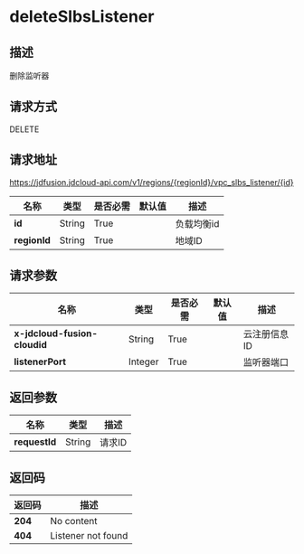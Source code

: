 # deleteSlbsListener


## 描述
删除监听器

## 请求方式
DELETE

## 请求地址
https://jdfusion.jdcloud-api.com/v1/regions/{regionId}/vpc_slbs_listener/{id}

|名称|类型|是否必需|默认值|描述|
|---|---|---|---|---|
|**id**|String|True| |负载均衡id|
|**regionId**|String|True| |地域ID|

## 请求参数
|名称|类型|是否必需|默认值|描述|
|---|---|---|---|---|
|**x-jdcloud-fusion-cloudid**|String|True| |云注册信息ID|
|**listenerPort**|Integer|True| |监听器端口|


## 返回参数
|名称|类型|描述|
|---|---|---|
|**requestId**|String|请求ID|


## 返回码
|返回码|描述|
|---|---|
|**204**|No content|
|**404**|Listener not found|
